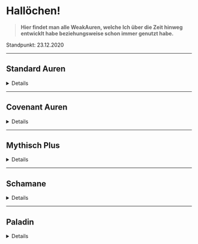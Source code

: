 # **Hallöchen!**

>**Hier findet man alle WeakAuren, welche Ich über die Zeit hinweg entwicklt habe beziehungsweise schon immer genutzt habe.**

Standpunkt: 23.12.2020

---

## **Standard Auren**
<details hide>

1. GCD Cursor
>Als erstes findet man die übliche Aura, welche einen Kreis um den Cursor formt. Dazu gibt es einen GCD Kreis, welcher anzeigt, wann dieser abgelaufen ist.

[GCD Cursor](https://raw.githubusercontent.com/rhialen/weakauras/main/Standard%20Auren/Cursor.txt)

</details>

---

## **Covenant Auren**
<details hide>

1. Fleischformung
>In der Mitte des Icons wird angezeigt wie lange der Buff selbst noch hält und über dem Icon deutlich zu sehen wie hoch der verhinderte Schaden ist.

[Fleischformung](https://raw.githubusercontent.com/rhialen/weakauras/main/Covenant/Fleischformung.txt)

</details>

---

## **Mythisch Plus**
<details hide>

1. Spiteful/Boshaft
>Eine kleine Anzeige samt einem Signalton, wenn Ihr in einem Dungeon von einem Schemen verfolgt werdet.

[Spiteful/Boshaft](https://raw.githubusercontent.com/rhialen/weakauras/main/MythicPlus/Spiteful.txt)

</details>

---

## **Schamane**
<details hide>

1. Sprit Link
>In der Mitte wird angezeigt, wie lange Spirit Link noch läuft und an der linken Seite wieviele Spieler sich im Kreis befinden.

[Sprit Link](https://raw.githubusercontent.com/rhialen/weakauras/main/Schamane/Spirit%20Link.txt)

</details>

---

## **Paladin**
<details hide>

1. Holy Power Bar
>Eine Leiste in der alle 5 Holy Power angezeigt werden, jeder Holy Power stellt sich in Weiß dar und ab 3 Holy Power, wechselt sich die Farbe auf Lila und es ertönt ein Signalton.

[Holy Power Bar](https://raw.githubusercontent.com/rhialen/weakauras/main/Paladin/Holy%20Power%20Bar.txt)

</details>